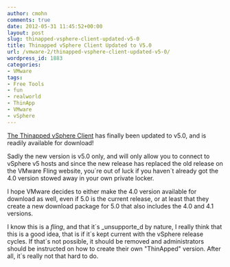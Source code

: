 ```yaml
---
author: cmohn
comments: true
date: 2012-05-31 11:45:52+00:00
layout: post
slug: thinapped-vsphere-client-updated-v5-0
title: Thinapped vSphere Client Updated to V5.0
url: /vmware-2/thinapped-vsphere-client-updated-v5-0/
wordpress_id: 1883
categories:
- VMware
tags:
- Free Tools
- fun
- realworld
- ThinApp
- VMware
- vSphere
---
```


[The Thinapped vSphere Client](http://labs.vmware.com/flings/thinapp-vsphere) has finally been updated to v5.0, and is readily available for download!

Sadly the new version is v5.0 only, and will only allow you to connect to vSphere v5 hosts and since the new release has replaced the old release on the VMware Fling website, you´re out of luck if you haven´t already got the 4.0 version stowed away in your own private locker.

I hope VMware decides to either make the 4.0 version available for download as well, even if 5.0 is the current release, or at least that they create a new download package for 5.0 that also includes the 4.0 and 4.1 versions. 

I know this is a _fling_, and that it´s _unsupporte_d by nature, I really think that this is a good idea, that is if it´s kept current with the vSphere release cycles. If that´s not possible, it should be removed and administrators should be instructed on how to create their own "ThinApped" version. After all, it´s really not that hard to do.


